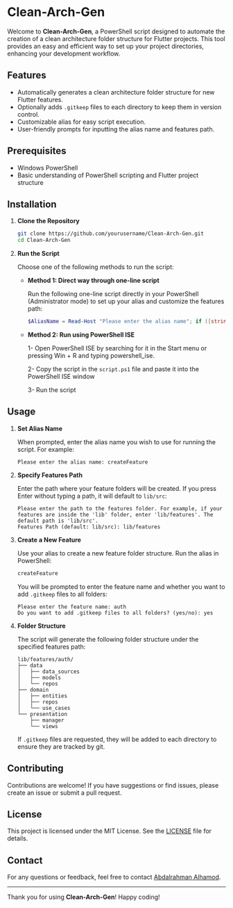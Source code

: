  # Clean-Arch-Gen

 Welcome to **Clean-Arch-Gen**, a PowerShell script designed to automate the creation of a clean architecture folder structure for Flutter projects. This tool provides an easy and efficient way to set up your project directories, enhancing your development workflow.

 ## Features

 - Automatically generates a clean architecture folder structure for new Flutter features.
 - Optionally adds `.gitkeep` files to each directory to keep them in version control.
 - Customizable alias for easy script execution.
 - User-friendly prompts for inputting the alias name and features path.

 ## Prerequisites

 - Windows PowerShell
 - Basic understanding of PowerShell scripting and Flutter project structure

 ## Installation

 1. **Clone the Repository**

    ```sh
    git clone https://github.com/yourusername/Clean-Arch-Gen.git
    cd Clean-Arch-Gen
    ```

 2. **Run the Script**

    Choose one of the following methods to run the script:

    - **Method 1: Direct way through one-line script**

      Run the following one-line script directly in your PowerShell (Administrator mode) to set up your alias and customize the features path:

      ```powershell
      $AliasName = Read-Host "Please enter the alias name"; if ([string]::IsNullOrWhiteSpace($AliasName)) { Write-Host "Alias name cannot be empty. Please run the script again and provide a valid alias name."; exit }; Write-Host "Please enter the path to the features folder. For example, if your features are inside the 'lib' folder, enter 'lib/features'. The default path is 'lib/src'."; $DefaultFeaturesPath = "lib/src"; $FeaturesPath = Read-Host "Features Path (default: $DefaultFeaturesPath)"; if ([string]::IsNullOrWhiteSpace($FeaturesPath)) { $FeaturesPath = $DefaultFeaturesPath }; $ProfilePath = $PROFILE; if (-not (Test-Path $ProfilePath)) { New-Item -ItemType File -Path $ProfilePath -Force }; $AliasScript = "function $($AliasName+'Function') { `$FeatureName = Read-Host 'Please enter the feature name'; if ([string]::IsNullOrWhiteSpace(`$FeatureName)) { Write-Host 'Feature name cannot be empty. Please provide a valid feature name.'; return }; `$addGitkeep = Read-Host 'Do you want to add .gitkeep files to all folders? (yes/no)'; `$basePath = Join-Path -Path (Get-Location) -ChildPath `$FeaturesPath/`$FeatureName; `$directories = @('data/data_sources','data/models','data/repos','domain/entities','domain/repos','domain/use_cases','presentation/manager','presentation/views'); foreach (`$dir in `$directories) { `$path = Join-Path -Path `$basePath -ChildPath `$dir; if (-not (Test-Path -Path `$path)) { New-Item -ItemType Directory -Path `$path -Force; Write-Host ""Created directory: `$path"" } else { Write-Host ""Directory already exists: `$path"" }; if (`$addGitkeep -eq 'yes') { `$gitkeepPath = Join-Path -Path `$path -ChildPath '.gitkeep'; if (-not (Test-Path -Path `$gitkeepPath)) { New-Item -ItemType File -Path `$gitkeepPath -Force; Write-Host ""Added .gitkeep to: `$path"" } else { Write-Host "".gitkeep already exists in: `$path"" } } } Write-Host ""Folder structure for feature '`$FeatureName' has been created successfully."" }; Set-Alias $AliasName $($AliasName+'Function')"; Add-Content -Path $ProfilePath -Value $AliasScript; . $ProfilePath; Write-Host "----------------------------------------------"; Write-Host "Alias '$AliasName' has been created and added to your PowerShell profile." -ForegroundColor Green; Write-Host "You can now use the alias '$AliasName' to create new feature folder structures." -ForegroundColor Green; Write-Host "----------------------------------------------"
      ```

    - **Method 2: Run using PowerShell ISE**

      1- Open PowerShell ISE by searching for it in the Start menu or pressing Win + R and typing powershell_ise.

      2- Copy the script in the `script.ps1` file and paste it into the PowerShell ISE window

      3- Run the script

 ## Usage

 1. **Set Alias Name**

    When prompted, enter the alias name you wish to use for running the script. For example:

    ```
    Please enter the alias name: createFeature
    ```

 2. **Specify Features Path**

    Enter the path where your feature folders will be created. If you press Enter without typing a path, it will default to `lib/src`:

    ```
    Please enter the path to the features folder. For example, if your features are inside the 'lib' folder, enter 'lib/features'. The default path is 'lib/src'.
    Features Path (default: lib/src): lib/features
    ```

 3. **Create a New Feature**

    Use your alias to create a new feature folder structure. Run the alias in PowerShell:

    ```powershell
    createFeature
    ```

    You will be prompted to enter the feature name and whether you want to add `.gitkeep` files to all folders:

    ```
    Please enter the feature name: auth
    Do you want to add .gitkeep files to all folders? (yes/no): yes
    ```

 4. **Folder Structure**

    The script will generate the following folder structure under the specified features path:

    ```
    lib/features/auth/
    ├── data
    │   ├── data_sources
    │   ├── models
    │   └── repos
    ├── domain
    │   ├── entities
    │   ├── repos
    │   └── use_cases
    └── presentation
        ├── manager
        └── views
    ```

    If `.gitkeep` files are requested, they will be added to each directory to ensure they are tracked by git.

 ## Contributing

 Contributions are welcome! If you have suggestions or find issues, please create an issue or submit a pull request.

 ## License

 This project is licensed under the MIT License. See the [LICENSE](LICENSE) file for details.

 ## Contact

 For any questions or feedback, feel free to contact [Abdalrahman Alhamod](mailto:abd.alrrahman.alhamod@gmail.com).

 ---

 Thank you for using **Clean-Arch-Gen**! Happy coding!
